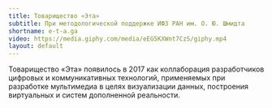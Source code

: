 ```yaml
---
title: Товарищество «Эта»
subtitle: При методологической поддержке ИФЗ РАН им. О. Ю. Шмидта
shortname: e-t-a.ga
video: https://media.giphy.com/media/eEG5KXWnt7CzS/giphy.mp4
layout: default
---
```


Товарищество «Эта» появилось в 2017 как коллаборация разработчиков цифровых и коммуникативных технологий, применяемых при разработке мультимедиа в целях визуализации данных, построения виртуальных и систем дополненной реальности.
